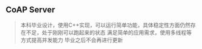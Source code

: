 ## CoAP Server

> 本科毕业设计，使用C++实现，可以运行简单功能，具体稳定性方面仍然存在不足，处于刚刚可以跑起来的状态
> 满足简单的应用需求，使用多线程等方式提高并发能力
> 毕业之后不会再进行更新
